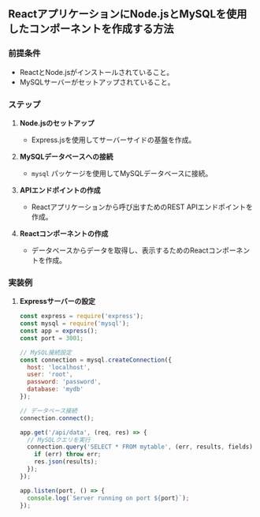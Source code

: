 ## ReactアプリケーションにNode.jsとMySQLを使用したコンポーネントを作成する方法

### 前提条件
- ReactとNode.jsがインストールされていること。
- MySQLサーバーがセットアップされていること。

### ステップ

1. **Node.jsのセットアップ**
   - Express.jsを使用してサーバーサイドの基盤を作成。

2. **MySQLデータベースへの接続**
   - `mysql` パッケージを使用してMySQLデータベースに接続。

3. **APIエンドポイントの作成**
   - Reactアプリケーションから呼び出すためのREST APIエンドポイントを作成。

4. **Reactコンポーネントの作成**
   - データベースからデータを取得し、表示するためのReactコンポーネントを作成。

### 実装例

1. **Expressサーバーの設定**

   ```javascript
   const express = require('express');
   const mysql = require('mysql');
   const app = express();
   const port = 3001;

   // MySQL接続設定
   const connection = mysql.createConnection({
     host: 'localhost',
     user: 'root',
     password: 'password',
     database: 'mydb'
   });

   // データベース接続
   connection.connect();

   app.get('/api/data', (req, res) => {
     // MySQLクエリを実行
     connection.query('SELECT * FROM mytable', (err, results, fields) => {
       if (err) throw err;
       res.json(results);
     });
   });

   app.listen(port, () => {
     console.log(`Server running on port ${port}`);
   });

